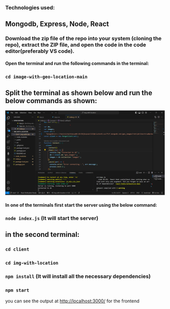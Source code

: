### Technologies used:
 ## Mongodb, Express, Node, React


### Download the zip file of the repo into your system (cloning the repo), extract the ZIP file, and open the code in the code editor(preferably VS code).
#### Open the terminal and run the following commands in the terminal:

### `cd image-with-geo-location-main`

## Split the terminal as shown below and run the below commands as shown:
![ScreenShot](https://github.com/Hasinichaithanya/image-with-geo-location/blob/main/Screenshot%202024-04-19%20090933.png)

#### In one of the terminals first start the server using the below command:
### `node index.js` (It will start the server)

## in the second terminal:

### `cd client`
### `cd img-with-location`
### `npm install` (It will install all the necessary dependencies)
### `npm start`

you can see the output at [http://localhost:3000/](http://localhost:3000) for the frontend
